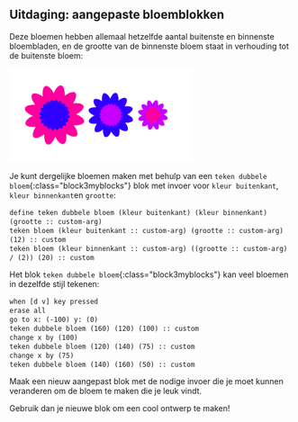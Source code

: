 ## Uitdaging: aangepaste bloemblokken

Deze bloemen hebben allemaal hetzelfde aantal buitenste en binnenste bloembladen, en de grootte van de binnenste bloem staat in verhouding tot de buitenste bloem:

![schermafbeelding](images/flower-double-flowers.png)

Je kunt dergelijke bloemen maken met behulp van een `teken dubbele bloem`{:class="block3myblocks"} blok met invoer voor `kleur buitenkant`, `kleur binnenkant`en `grootte`:

```blocks3
define teken dubbele bloem (kleur buitenkant) (kleur binnenkant) (grootte :: custom-arg)
teken bloem (kleur buitenkant :: custom-arg) (grootte :: custom-arg) (12) :: custom
teken bloem (kleur binnenkant :: custom-arg) ((grootte :: custom-arg) / (2)) (20) :: custom
```

Het blok `teken dubbele bloem`{:class="block3myblocks"} kan veel bloemen in dezelfde stijl tekenen:

```blocks3
when [d v] key pressed
erase all
go to x: (-100) y: (0)
teken dubbele bloem (160) (120) (100) :: custom
change x by (100)
teken dubbele bloem (120) (140) (75) :: custom
change x by (75)
teken dubbele bloem (140) (160) (50) :: custom
```

Maak een nieuw aangepast blok met de nodige invoer die je moet kunnen veranderen om de bloem te maken die je leuk vindt.

Gebruik dan je nieuwe blok om een cool ontwerp te maken!